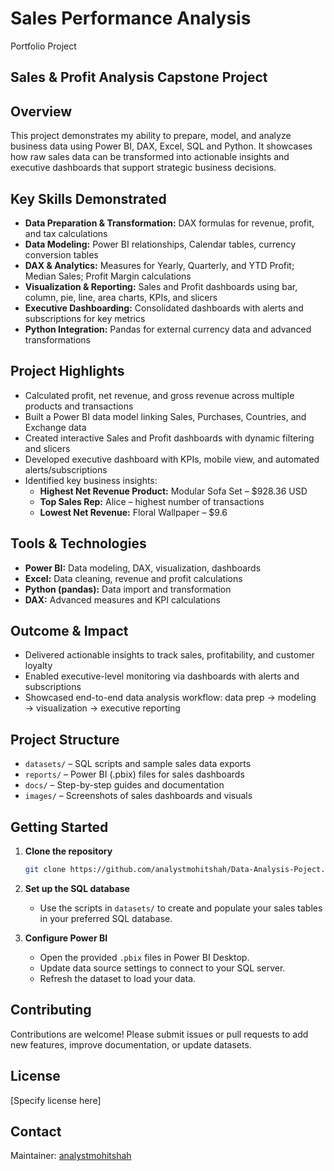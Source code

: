 # Sales Performance Analysis
Portfolio Project
## Sales & Profit Analysis Capstone Project

## Overview

This project demonstrates my ability to prepare, model, and analyze business data using Power BI, DAX, Excel, SQL and Python. It showcases how raw sales data can be transformed into actionable insights and executive dashboards that support strategic business decisions.

## Key Skills Demonstrated

- **Data Preparation & Transformation:** DAX formulas for revenue, profit, and tax calculations
- **Data Modeling:** Power BI relationships, Calendar tables, currency conversion tables
- **DAX & Analytics:** Measures for Yearly, Quarterly, and YTD Profit; Median Sales; Profit Margin calculations
- **Visualization & Reporting:** Sales and Profit dashboards using bar, column, pie, line, area charts, KPIs, and slicers
- **Executive Dashboarding:** Consolidated dashboards with alerts and subscriptions for key metrics
- **Python Integration:** Pandas for external currency data and advanced transformations

## Project Highlights

- Calculated profit, net revenue, and gross revenue across multiple products and transactions
- Built a Power BI data model linking Sales, Purchases, Countries, and Exchange data
- Created interactive Sales and Profit dashboards with dynamic filtering and slicers
- Developed executive dashboard with KPIs, mobile view, and automated alerts/subscriptions
- Identified key business insights:
  - **Highest Net Revenue Product:** Modular Sofa Set – $928.36 USD
  - **Top Sales Rep:** Alice – highest number of transactions
  - **Lowest Net Revenue:** Floral Wallpaper – $9.6

## Tools & Technologies

- **Power BI:** Data modeling, DAX, visualization, dashboards
- **Excel:** Data cleaning, revenue and profit calculations
- **Python (pandas):** Data import and transformation
- **DAX:** Advanced measures and KPI calculations

## Outcome & Impact

- Delivered actionable insights to track sales, profitability, and customer loyalty
- Enabled executive-level monitoring via dashboards with alerts and subscriptions
- Showcased end-to-end data analysis workflow: data prep → modeling → visualization → executive reporting

## Project Structure

- `datasets/` – SQL scripts and sample sales data exports
- `reports/` – Power BI (.pbix) files for sales dashboards
- `docs/` – Step-by-step guides and documentation
- `images/` – Screenshots of sales dashboards and visuals

## Getting Started

1. **Clone the repository**
   ```bash
   git clone https://github.com/analystmohitshah/Data-Analysis-Poject.git
   ```

2. **Set up the SQL database**
   - Use the scripts in `datasets/` to create and populate your sales tables in your preferred SQL database.

3. **Configure Power BI**
   - Open the provided `.pbix` files in Power BI Desktop.
   - Update data source settings to connect to your SQL server.
   - Refresh the dataset to load your data.

## Contributing

Contributions are welcome! Please submit issues or pull requests to add new features, improve documentation, or update datasets.

## License

[Specify license here]

## Contact

Maintainer: [analystmohitshah](https://github.com/analystmohitshah)
